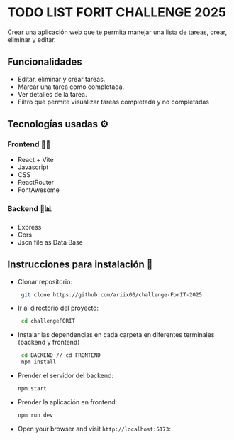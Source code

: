 # TODO LIST FORIT CHALLENGE 2025

Crear una aplicación web que te permita manejar una lista de tareas, crear, eliminar y editar.

## Funcionalidades
  - Editar, eliminar y crear tareas.
  - Marcar una tarea como completada.
  - Ver detalles de la tarea.
  - Filtro que permite visualizar tareas completada y no completadas

## Tecnologías usadas ⚙
### Frontend 🎨✨
- React + Vite
- Javascript
- CSS
- ReactRouter
- FontAwesome
### Backend 📁📊
- Express
- Cors
- Json file as Data Base

## Instrucciones para instalación 📝
- Clonar repositorio: 
   ```bash
    git clone https://github.com/ariix00/challenge-ForIT-2025
    ```
- Ir al directorio del proyecto:
   ```bash
    cd challengeFORIT
    ```
- Instalar las dependencias en cada carpeta en diferentes terminales (backend y frontend)
   ```bash
    cd BACKEND // cd FRONTEND
    npm install
   ```

- Prender el servidor del backend:
    ```bash
    npm start
    ```
- Prender la aplicación en frontend:
    ```bash
    npm run dev
    ```
- Open your browser and visit `http://localhost:5173`:




